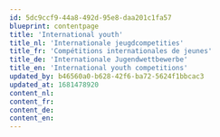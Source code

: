 ```yaml
---
id: 5dc9ccf9-44a8-492d-95e8-daa201c1fa57
blueprint: contentpage
title: 'International youth'
title_nl: 'Internationale jeugdcompetities'
title_fr: 'Compétitions internationales de jeunes'
title_de: 'Internationale Jugendwettbewerbe'
title_en: 'International youth competitions'
updated_by: b46560a0-b628-42f6-ba72-5624f1bbcac3
updated_at: 1681478920
content_nl: 
content_fr: 
content_de: 
content_en: 
---
```

